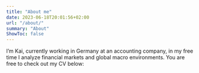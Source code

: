 ```yaml
---
title: "About me"
date: 2023-06-18T20:01:56+02:00
url: "/about/"
summary: "About"
ShowToc: false
---
```


I’m Kai, currently working in Germany at an accounting company, in my free time I analyze 
financial markets and global macro environments. 
You are free to check out my CV below: